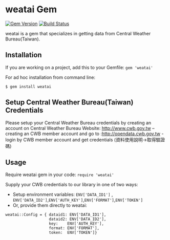 # weatai Gem

[![Gem Version](https://badge.fury.io/rb/weatai.svg)](https://badge.fury.io/rb/weatai)
[![Build Status](https://travis-ci.org/soainfinite888/weatai.svg?branch=master)](https://travis-ci.org/ISS-SOA/weatai)

weatai is a gem that specializes in getting data from Central Weather Bureau(Taiwan).

## Installation

If you are working on a project, add this to your Gemfile: `gem 'weatai'`

For ad hoc installation from command line:

```$ gem install weatai```

## Setup Central Weather Bureau(Taiwan) Credentials

Please setup your Central Weather Bureau credentials by creating an account on Central Weather Bureau Website: http://www.cwb.gov.tw – creating an CWB member account
and go to :http://opendata.cwb.gov.tw - login by CWB member account and get credentials (資料使用說明->取得驗證碼)

## Usage

Require weatai gem in your code: `require 'weatai'`

Supply your CWB credentials to our library in one of two ways:
- Setup environment variables: `ENV['DATA_ID1']` , `ENV['DATA_ID2']`,`ENV['AUTH_KEY']`,`ENV['FORMAT']`,`ENV['TOKEN']`
- Or, provide them directly to weatai:

```
weatai::Config = { dataid1: ENV['DATA_ID1'],
                   dataid2: ENV['DATA_ID2'],
                   key:    ENV['AUTH_KEY'], 
                   format: ENV['FORMAT'],
                   token:  ENV['TOKEN']}
```

